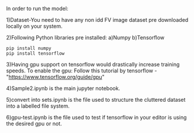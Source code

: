 In order to run the model:

1)Dataset-You need to have any non idd FV image dataset pre downloaded locally on your system.

2)Following Python libraries pre installed:
    a)Numpy 
    b)Tensorflow
    
    pip install numpy
    pip install tensorflow
3)Having gpu support on tensorflow would drastically increase training speeds. To enable the gpu:
Follow this tutorial by tensorflow - "https://www.tensorflow.org/guide/gpu"

4)Sample2.ipynb is the main jupyter notebook.

5)convert into sets.ipynb is the file used to structure the cluttered dataset into a labelled file system.

6)gpu-test.ipynb is the file used to test if tensorflow in your editor is using the desired gpu or not.

